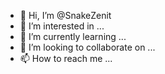 - 👋 Hi, I’m @SnakeZenit
- 👀 I’m interested in ...
- 🌱 I’m currently learning ...
- 💞️ I’m looking to collaborate on ...
- 📫 How to reach me ...

<!---
SnakeZenit/SnakeZenit is a ✨ special ✨ repository because its `README.md` (this file) appears on your GitHub profile.
You can click the Preview link to take a look at your changes.
--->
